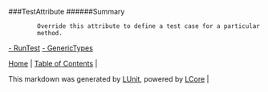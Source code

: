 ###TestAttribute
######Summary

            Override this attribute to define a test case for a particular
            method.
            
[ - RunTest](TestAttribute_RunTest.md)
[ - GenericTypes](TestAttribute_GenericTypes.md)

[Home](../../README.md) | [Table of Contents](../../TableOfContents.md) | 


This markdown was generated by [LUnit](https://github.com/CodeSingularity/LUnit), powered by [LCore](https://github.com/CodeSingularity/LCore) | 

